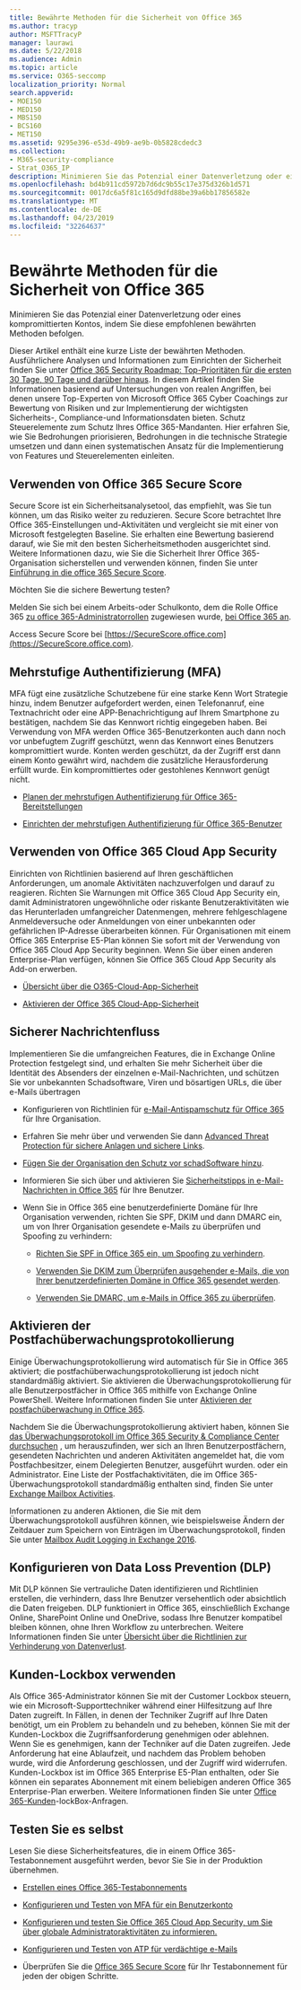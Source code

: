 ```yaml
---
title: Bewährte Methoden für die Sicherheit von Office 365
ms.author: tracyp
author: MSFTTracyP
manager: laurawi
ms.date: 5/22/2018
ms.audience: Admin
ms.topic: article
ms.service: O365-seccomp
localization_priority: Normal
search.appverid:
- MOE150
- MED150
- MBS150
- BCS160
- MET150
ms.assetid: 9295e396-e53d-49b9-ae9b-0b5828cdedc3
ms.collection:
- M365-security-compliance
- Strat_O365_IP
description: Minimieren Sie das Potenzial einer Datenverletzung oder eines kompromittierten Kontos, indem Sie diese empfohlenen bewährten Methoden befolgen.
ms.openlocfilehash: bd4b911cd5972b7d6dc9b55c17e375d326b1d571
ms.sourcegitcommit: 0017dc6a5f81c165d9dfd88be39a6bb17856582e
ms.translationtype: MT
ms.contentlocale: de-DE
ms.lasthandoff: 04/23/2019
ms.locfileid: "32264637"
---
```

# <a name="security-best-practices-for-office-365"></a>Bewährte Methoden für die Sicherheit von Office 365

Minimieren Sie das Potenzial einer Datenverletzung oder eines kompromittierten Kontos, indem Sie diese empfohlenen bewährten Methoden befolgen.
  
Dieser Artikel enthält eine kurze Liste der bewährten Methoden. Ausführlichere Analysen und Informationen zum Einrichten der Sicherheit finden Sie unter [Office 365 Security Roadmap: Top-Prioritäten für die ersten 30 Tage, 90 Tage und darüber hinaus](security-roadmap.md). In diesem Artikel finden Sie Informationen basierend auf Untersuchungen von realen Angriffen, bei denen unsere Top-Experten von Microsoft Office 365 Cyber Coachings zur Bewertung von Risiken und zur Implementierung der wichtigsten Sicherheits-, Compliance-und Informationsdaten bieten. Schutz Steuerelemente zum Schutz Ihres Office 365-Mandanten. Hier erfahren Sie, wie Sie Bedrohungen priorisieren, Bedrohungen in die technische Strategie umsetzen und dann einen systematischen Ansatz für die Implementierung von Features und Steuerelementen einleiten.
  
## <a name="use-office-365-secure-score"></a>Verwenden von Office 365 Secure Score

Secure Score ist ein Sicherheitsanalysetool, das empfiehlt, was Sie tun können, um das Risiko weiter zu reduzieren. Secure Score betrachtet Ihre Office 365-Einstellungen und-Aktivitäten und vergleicht sie mit einer von Microsoft festgelegten Baseline. Sie erhalten eine Bewertung basierend darauf, wie Sie mit den besten Sicherheitsmethoden ausgerichtet sind. Weitere Informationen dazu, wie Sie die Sicherheit Ihrer Office 365-Organisation sicherstellen und verwenden können, finden Sie unter [Einführung in die office 365 Secure Score](office-365-secure-score.md).
  
Möchten Sie die sichere Bewertung testen?
  
Melden Sie sich bei einem Arbeits-oder Schulkonto, dem die Rolle Office 365 [zu office 365-Administratorrollen](https://support.office.com/article/da585eea-f576-4f55-a1e0-87090b6aaa9d) zugewiesen wurde, [bei Office 365 an](https://www.office.com/signin).
  
Access Secure Score bei [https://SecureScore.office.com](https://SecureScore.office.com).
  
## <a name="use-multi-factor-authentication-mfa"></a>Mehrstufige Authentifizierung (MFA)

MFA fügt eine zusätzliche Schutzebene für eine starke Kenn Wort Strategie hinzu, indem Benutzer aufgefordert werden, einen Telefonanruf, eine Textnachricht oder eine APP-Benachrichtigung auf Ihrem Smartphone zu bestätigen, nachdem Sie das Kennwort richtig eingegeben haben. Bei Verwendung von MFA werden Office 365-Benutzerkonten auch dann noch vor unbefugtem Zugriff geschützt, wenn das Kennwort eines Benutzers kompromittiert wurde. Konten werden geschützt, da der Zugriff erst dann einem Konto gewährt wird, nachdem die zusätzliche Herausforderung erfüllt wurde. Ein kompromittiertes oder gestohlenes Kennwort genügt nicht.
  
- [Planen der mehrstufigen Authentifizierung für Office 365-Bereitstellungen](https://support.office.com/article/043807b2-21db-4d5c-b430-c8a6dee0e6ba)

- [Einrichten der mehrstufigen Authentifizierung für Office 365-Benutzer](https://support.office.com/article/8f0454b2-f51a-4d9c-bcde-2c48e41621c6)

## <a name="use-office-365-cloud-app-security"></a>Verwenden von Office 365 Cloud App Security

Einrichten von Richtlinien basierend auf Ihren geschäftlichen Anforderungen, um anomale Aktivitäten nachzuverfolgen und darauf zu reagieren. Richten Sie Warnungen mit Office 365 Cloud App Security ein, damit Administratoren ungewöhnliche oder riskante Benutzeraktivitäten wie das Herunterladen umfangreicher Datenmengen, mehrere fehlgeschlagene Anmeldeversuche oder Anmeldungen von einer unbekannten oder gefährlichen IP-Adresse überarbeiten können. Für Organisationen mit einem Office 365 Enterprise E5-Plan können Sie sofort mit der Verwendung von Office 365 Cloud App Security beginnen. Wenn Sie über einen anderen Enterprise-Plan verfügen, können Sie Office 365 Cloud App Security als Add-on erwerben.
  
- [Übersicht über die O365-Cloud-App-Sicherheit](office-365-cas-overview.md)

- [Aktivieren der Office 365 Cloud-App-Sicherheit](turn-on-office-365-cas.md)

## <a name="secure-mail-flow"></a>Sicherer Nachrichtenfluss

Implementieren Sie die umfangreichen Features, die in Exchange Online Protection festgelegt sind, und erhalten Sie mehr Sicherheit über die Identität des Absenders der einzelnen e-Mail-Nachrichten, und schützen Sie vor unbekannten Schadsoftware, Viren und bösartigen URLs, die über e-Mails übertragen
  
- Konfigurieren von Richtlinien für [e-Mail-Antispamschutz für Office 365](anti-spam-protection.md) für Ihre Organisation.

- Erfahren Sie mehr über und verwenden Sie dann [Advanced Threat Protection für sichere Anlagen und sichere Links](https://technet.microsoft.com/library/mt148491.aspx).

- [Fügen Sie der Organisation den Schutz vor schadSoftware hinzu](https://technet.microsoft.com/en-us/library/jj200669%28v=exchg.150%29.aspx).

- Informieren Sie sich über und aktivieren Sie [Sicherheitstipps in e-Mail-Nachrichten in Office 365](safety-tips-in-office-365.md) für Ihre Benutzer.

- Wenn Sie in Office 365 eine benutzerdefinierte Domäne für Ihre Organisation verwenden, richten Sie SPF, DKIM und dann DMARC ein, um von Ihrer Organisation gesendete e-Mails zu überprüfen und Spoofing zu verhindern:

  - [Richten Sie SPF in Office 365 ein, um Spoofing zu verhindern](https://docs.microsoft.com/office365/SecurityCompliance/set-up-spf-in-office-365-to-help-prevent-spoofing).

  - [Verwenden Sie DKIM zum Überprüfen ausgehender e-Mails, die von Ihrer benutzerdefinierten Domäne in Office 365 gesendet werden](https://docs.microsoft.com/office365/SecurityCompliance/set-up-spf-in-office-365-to-help-prevent-spoofing).

  - [Verwenden Sie DMARC, um e-Mails in Office 365 zu überprüfen](https://technet.microsoft.com/library/mt734386%28v=exchg.150%29.aspx).

## <a name="enable-mailbox-audit-logging"></a>Aktivieren der Postfachüberwachungsprotokollierung

Einige Überwachungsprotokollierung wird automatisch für Sie in Office 365 aktiviert; die postfachüberwachungsprotokollierung ist jedoch nicht standardmäßig aktiviert. Sie aktivieren die Überwachungsprotokollierung für alle Benutzerpostfächer in Office 365 mithilfe von Exchange Online PowerShell. Weitere Informationen finden Sie unter [Aktivieren der postfachüberwachung in Office 365](https://go.microsoft.com/fwlink/p/?LinkID=626109).
  
Nachdem Sie die Überwachungsprotokollierung aktiviert haben, können Sie [das Überwachungsprotokoll im Office 365 Security &amp; Compliance Center durchsuchen](search-the-audit-log-in-security-and-compliance.md) , um herauszufinden, wer sich an Ihren Benutzerpostfächern, gesendeten Nachrichten und anderen Aktivitäten angemeldet hat, die vom Postfachbesitzer, einem Delegierten Benutzer, ausgeführt wurden. oder ein Administrator. Eine Liste der Postfachaktivitäten, die im Office 365-Überwachungsprotokoll standardmäßig enthalten sind, finden Sie unter [Exchange Mailbox Activities](search-the-audit-log-in-security-and-compliance.md#exchange-mailbox-activities).
  
Informationen zu anderen Aktionen, die Sie mit dem Überwachungsprotokoll ausführen können, wie beispielsweise Ändern der Zeitdauer zum Speichern von Einträgen im Überwachungsprotokoll, finden Sie unter [Mailbox Audit Logging in Exchange 2016](https://technet.microsoft.com/en-us/library/ff459237%28v=exchg.160%29.aspx).
  
## <a name="configure-data-loss-prevention-dlp"></a>Konfigurieren von Data Loss Prevention (DLP)

Mit DLP können Sie vertrauliche Daten identifizieren und Richtlinien erstellen, die verhindern, dass Ihre Benutzer versehentlich oder absichtlich die Daten freigeben. DLP funktioniert in Office 365, einschließlich Exchange Online, SharePoint Online und OneDrive, sodass Ihre Benutzer kompatibel bleiben können, ohne Ihren Workflow zu unterbrechen. Weitere Informationen finden Sie unter [Übersicht über die Richtlinien zur Verhinderung von Datenverlust](data-loss-prevention-policies.md).
  
## <a name="use-customer-lockbox"></a>Kunden-Lockbox verwenden

Als Office 365-Administrator können Sie mit der Customer Lockbox steuern, wie ein Microsoft-Supporttechniker während einer Hilfesitzung auf Ihre Daten zugreift. In Fällen, in denen der Techniker Zugriff auf Ihre Daten benötigt, um ein Problem zu behandeln und zu beheben, können Sie mit der Kunden-Lockbox die Zugriffsanforderung genehmigen oder ablehnen. Wenn Sie es genehmigen, kann der Techniker auf die Daten zugreifen. Jede Anforderung hat eine Ablaufzeit, und nachdem das Problem behoben wurde, wird die Anforderung geschlossen, und der Zugriff wird widerrufen. Kunden-Lockbox ist im Office 365 Enterprise E5-Plan enthalten, oder Sie können ein separates Abonnement mit einem beliebigen anderen Office 365 Enterprise-Plan erwerben. Weitere Informationen finden Sie unter [Office 365-Kunden](https://support.office.com/article/36f9cdd1-e64c-421b-a7e4-4a54d16440a2)-lockBox-Anfragen.
  
## <a name="try-it-yourself"></a>Testen Sie es selbst
<a name="SecureScore"> </a>

Lesen Sie diese Sicherheitsfeatures, die in einem Office 365-Testabonnement ausgeführt werden, bevor Sie Sie in der Produktion übernehmen.
  
- [Erstellen eines Office 365-Testabonnements](https://technet.microsoft.com/library/mt736406.aspx)

- [Konfigurieren und Testen von MFA für ein Benutzerkonto](https://technet.microsoft.com/library/mt492459.aspx)

- [Konfigurieren und testen Sie Office 365 Cloud App Security, um Sie über globale Administratoraktivitäten zu informieren.](https://technet.microsoft.com/library/mt757250.aspx)

- [Konfigurieren und Testen von ATP für verdächtige e-Mails](https://technet.microsoft.com/library/mt490479.aspx)

- Überprüfen Sie die [Office 365 Secure Score](https://securescore.office.com/) für Ihr Testabonnement für jeden der obigen Schritte.